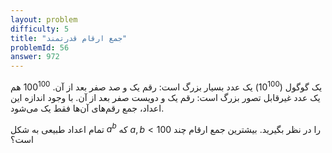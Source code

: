 ```yaml
---
layout: problem
difficulty: 5
title: "جمع ارقام قدرتمند"
problemId: 56
answer: 972
---
```


یک گوگول ($10^{100}$) یک عدد بسیار بزرگ است: رقم یک و صد صفر بعد از آن. $100^{100}$ هم یک عدد غیرقابل تصور بزرگ است: رقم یک و دویست صفر بعد از آن. با وجود اندازه این اعداد، جمع رقم‌های آن‌ها فقط یک می‌شود.

تمام اعداد طبیعی به شکل $a^b$ که $a, b < 100$ را در نظر بگیرید. بیشترین جمع ارقام چند است؟
